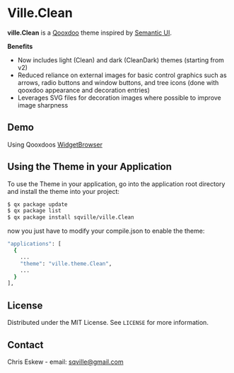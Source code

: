 <!-- ABOUT THE PROJECT -->
# Ville.Clean

**ville.Clean** is a [Qooxdoo](https://qooxdoo.org/) theme inspired by [Semantic UI](https://semantic-ui.com/).

**Benefits**
* Now includes light (Clean) and dark (CleanDark) themes (starting from v2)
* Reduced reliance on external images for basic control graphics such as arrows, radio buttons and window buttons, and tree icons (done with qooxdoo appearance and decoration entries)
* Leverages SVG files for decoration images where possible to improve image sharpness

<!-- DEMOS -->
## Demo
Using Qooxdoos [WidgetBrowser](https://sqville.github.io/ville.Clean/published/)

<!-- GETTING STARTED -->
## Using the Theme in your Application
To use the Theme in your application, go into the application root directory and install the theme into your project:
```sh
$ qx package update
$ qx package list
$ qx package install sqville/ville.Clean
```
now you just have to modify your compile.json to enable the theme:
```sh
"applications": [
  {
    ...
    "theme": "ville.theme.Clean",
    ...
  }
],
```

<!-- LICENSE -->
## License

Distributed under the MIT License. See `LICENSE` for more information.


<!-- CONTACT -->
## Contact

Chris Eskew - email: sqville@gmail.com
